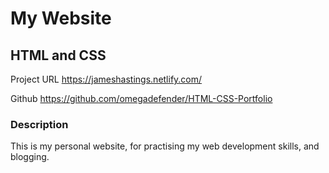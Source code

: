 # My Website
## **HTML and CSS**

Project URL
https://jameshastings.netlify.com/

Github
https://github.com/omegadefender/HTML-CSS-Portfolio

### **Description**

This is my personal website, for practising my web development skills, and blogging.
